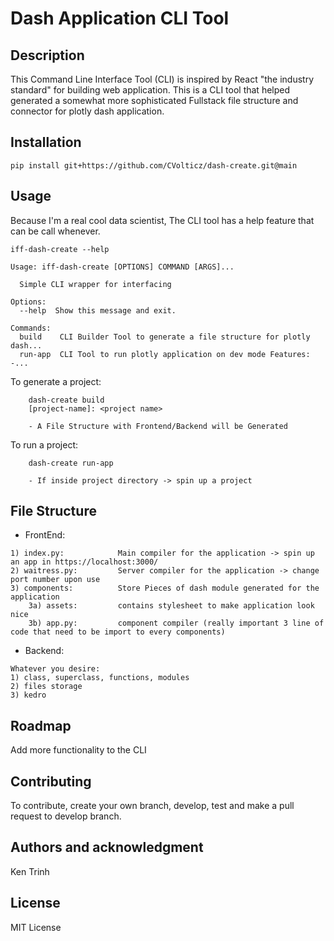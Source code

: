 # Dash Application CLI Tool
## Description
This Command Line Interface Tool (CLI) is inspired by React "the industry standard" for building web application.
This is a CLI tool that helped generated a somewhat more sophisticated Fullstack file structure and connector for plotly dash application.

## Installation
`pip install git+https://github.com/CVolticz/dash-create.git@main`

## Usage
Because I'm a real cool data scientist, The CLI tool has a help feature that can be call whenever.

```
iff-dash-create --help

Usage: iff-dash-create [OPTIONS] COMMAND [ARGS]...

  Simple CLI wrapper for interfacing

Options:
  --help  Show this message and exit.

Commands:
  build    CLI Builder Tool to generate a file structure for plotly dash...
  run-app  CLI Tool to run plotly application on dev mode Features: -...
```

To generate a project:
```
    dash-create build
    [project-name]: <project name>

    - A File Structure with Frontend/Backend will be Generated
```

To run a project:
```
    dash-create run-app

    - If inside project directory -> spin up a project
```

## File Structure

- FrontEnd: 
```
1) index.py:            Main compiler for the application -> spin up an app in https://localhost:3000/
2) waitress.py:         Server compiler for the application -> change port number upon use
3) components:          Store Pieces of dash module generated for the application
    3a) assets:         contains stylesheet to make application look nice
    3b) app.py:         component compiler (really important 3 line of code that need to be import to every components)
```

- Backend: 
```
Whatever you desire:
1) class, superclass, functions, modules
2) files storage
3) kedro
```

## Roadmap
Add more functionality to the CLI


## Contributing
To contribute, create your own branch, develop, test and make a pull request to develop branch. 


## Authors and acknowledgment
Ken Trinh

## License
MIT License


